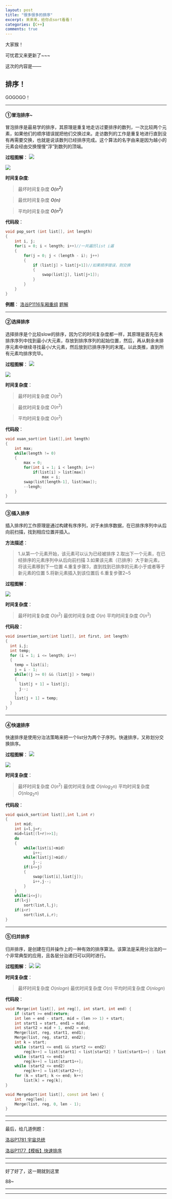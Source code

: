 ```yaml
---
layout: post
title: "很多很多的排序"
excerpt: 来来来，给你点sort看看！
categories: [C++]
comments: true
---
```


大家猴！

可忧君又来更新了~~~

这次的内容是——
## 排序！

GOGOGO！

---

#### ①冒泡排序~

冒泡排序是最易学的排序，其原理是重复地走访过要排序的数列，一次比较两个元素，如果他们的顺序错误就把他们交换过来。走访数列的工作是重复地进行直到没有再需要交换，也就是说该数列已经排序完成。这个算法的名字由来是因为越小的元素会经由交换慢慢“浮”到数列的顶端。

**过程图解**：
![](http://img.blog.csdn.net/20170525164829721?watermark/2/text/aHR0cDovL2Jsb2cuY3Nkbi5uZXQvSmluZ2xlX2NqeQ==/font/5a6L5L2T/fontsize/400/fill/I0JBQkFCMA==/dissolve/70/gravity/SouthEast)

![](http://upload.wikimedia.org/wikipedia/commons/3/37/Bubble_sort_animation.gif)

**时间复杂度**:

> 最坏时间复杂度 ___O(n<sup>2</sup>)___

> 最优时间复杂度 ___O(n)___

> 平均时间复杂度 ___O(n<sup>2</sup>)___

**代码段**：
```cpp
void pop_sort (int list[], int length)
{
    int i, j;
    for(i = 0; i < length; i++)//一共遍历list i遍
    {
        for(j = 0; j < (length - i); j++)
        {
            if (list[j] > list[j+1])//如果顺序错误，则交换
            {
                swap(list[j], list[j+1]);
            }
        }
    }
}
```
**例题**：
[洛谷P1116车厢重组](https://www.luogu.org/problemnew/show/P1116)   [题解](https://www.luogu.org/paste/r2skut6w)

---

#### ②选择排序

选择排序是个比较slow的排序，因为它的时间复杂度都一样，其原理是首先在未排序序列中找到最小/大元素，存放到排序序列的起始位置，然后，再从剩余未排序元素中继续寻找最小/大元素，然后放到已排序序列的末尾。以此类推，直到所有元素均排序完毕。

**过程图解**：
![](https://upload.wikimedia.org/wikipedia/commons/9/94/Selection-Sort-Animation.gif)

![](http://upload.wikimedia.org/wikipedia/commons/b/b0/Selection_sort_animation.gif)

**时间复杂度**：

> 最坏时间复杂度 $O(n^{2})$

> 最优时间复杂度 $O(n^{2})$

> 平均时间复杂度 $O(n^{2})$

**代码段**：
```cpp
void xuan_sort(int list[],int length)
{
    int max;
    while(length != 0)
    {
        max = 0;
        for(int i = 1; i < length; i++)
            if(list[i] > list[max])
                max = i;
        swap(list[length-1], list[max]);
        --lengh;
    }
}
```

---

#### ③插入排序

插入排序的工作原理是通过构建有序序列，对于未排序数据，在已排序序列中从后向前扫描，找到相应位置并插入。

**方法描述**：
> 1.从第一个元素开始，该元素可以认为已经被排序
> 2.取出下一个元素，在已经排序的元素序列中从后向前扫描
> 3.如果该元素（已排序）大于新元素，将该元素移到下一位置
> 4.重复步骤3，直到找到已排序的元素小于或者等于新元素的位置
> 5.将新元素插入到该位置后
> 6.重复步骤2~5

**过程图解**：

![](http://upload.wikimedia.org/wikipedia/commons/2/25/Insertion_sort_animation.gif)

**时间复杂度**：
> 最坏时间复杂度 $O(n^{2})$
> 最优时间复杂度 $O(n)$
> 平均时间复杂度 $O(n^{2})$

**代码段**：
```cpp
void insertion_sort(int list[], int first, int length)
{
  int i,j;
  int temp;
  for (i = 1; i <= length; i++)
  {
    temp = list[i];
    j = i - 1;
    while((j >= 0) && (list[j] > temp))
    {
      list[j + 1] = list[j];
      j--;
    }
    list[j + 1] = temp;
  }
}
```

---

#### ④快速排序

快速排序是使用分治法策略来把一个list分为两个子序列。快速排序，又称划分交换排序。

**过程图解**：
![](http://upload.wikimedia.org/wikipedia/commons/6/6a/Sorting_quicksort_anim.gif)

![](https://upload-images.jianshu.io/upload_images/1845730-75015321a6a553a5.gif?imageMogr2/auto-orient/strip%7CimageView2/2/w/371)

**时间复杂度**：
> 最坏时间复杂度 $O(n^{2})$
> 最优时间复杂度 $O(nlog_{2}n)$
> 平均时间复杂度 $O(nlog_{2}n)$

**代码段**：
```cpp
void quick_sort(int list[],int l,int r)
{
    int mid;
    int i=l,j=r;
    mid=list[(l+r)>>1]; 
    do
    {
        while(list[i]<mid) 
            i++;
        while(list[j]>mid)/ 
            j--;
        if(i<=j)
        {
            swap(list[i],list[j]);
            i++,j--;
        }
    }
    while(i<=j);
    if(l<j)
        sort(list,l,j);
    if(i<r)
        sort(list,i,r);
}
```

---

#### ⑤归并排序

归并排序，是创建在归并操作上的一种有效的排序算法。该算法是采用分治法的一个非常典型的应用，且各层分治递归可以同时进行。

**过程图解**：
![](http://7xsnb0.com1.z0.glb.clouddn.com/2016-07-15_%E5%BD%92%E5%B9%B6%E6%8E%92%E5%BA%8F.gif)
![](https://images0.cnblogs.com/blog2015/743694/201505/091418056576236.png)

**时间复杂度**：
> 最坏时间复杂度 $O(nlogn)$
> 最优时间复杂度 $O(n)$
> 平均时间复杂度 $O(nlogn)$

**代码段**：

```cpp
void Merge(int list[], int reg[], int start, int end) {
    if (start >= end)return;
    int len = end - start, mid = (len >> 1) + start;
    int start1 = start, end1 = mid;
    int start2 = mid + 1, end2 = end;
    Merge(list, reg, start1, end1);
    Merge(list, reg, start2, end2);
    int k = start;
    while (start1 <= end1 && start2 <= end2)
        reg[k++] = list[start1] < list[start2] ? list[start1++] : list[start2++];
    while (start1 <= end1)
        reg[k++] = list[start1++];
    while (start2 <= end2)
        reg[k++] = list[start2++];
    for (k = start; k <= end; k++)
        list[k] = reg[k];
}

void MergeSort(int list[], const int len) {
    int  reg[len];
    Merge(list, reg, 0, len - 1);
}
```

---

---

最后，给几道例题：

[洛谷P1781 宇宙总统](https://www.luogu.org/problemnew/show/P1781)

[洛谷P1177【模板】快速排序](https://www.luogu.org/problemnew/solution/P1177)


---

---

好了好了，这一期就到这里

88~

---

---
